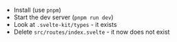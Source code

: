 - Install (use `pnpm`)
- Start the dev server (`pnpm run dev`)
- Look at `.svelte-kit/types` - it exists
- Delete `src/routes/index.svelte` - it now does not exist
